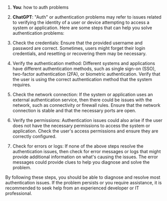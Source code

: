 1. **You**: how to auth problems
2. **ChatGPT**: "Auth" or authentication problems may refer to issues related to verifying the identity of a user or device attempting to access a system or application. Here are some steps that can help you solve authentication problems:

1. Check the credentials: Ensure that the provided username and password are correct. Sometimes, users might forget their login credentials, and resetting or recovering them may be necessary.

2. Verify the authentication method: Different systems and applications have different authentication methods, such as single sign-on (SSO), two-factor authentication (2FA), or biometric authentication. Verify that the user is using the correct authentication method that the system requires.

3. Check the network connection: If the system or application uses an external authentication service, then there could be issues with the network, such as connectivity or firewall rules. Ensure that the network connection is stable and that the necessary ports are open.

4. Verify the permissions: Authentication issues could also arise if the user does not have the necessary permissions to access the system or application. Check the user's access permissions and ensure they are correctly configured.

5. Check for errors or logs: If none of the above steps resolve the authentication issues, then check for error messages or logs that might provide additional information on what's causing the issues. The error messages could provide clues to help you diagnose and solve the problem.

By following these steps, you should be able to diagnose and resolve most authentication issues. If the problem persists or you require assistance, it is recommended to seek help from an experienced developer or IT professional.